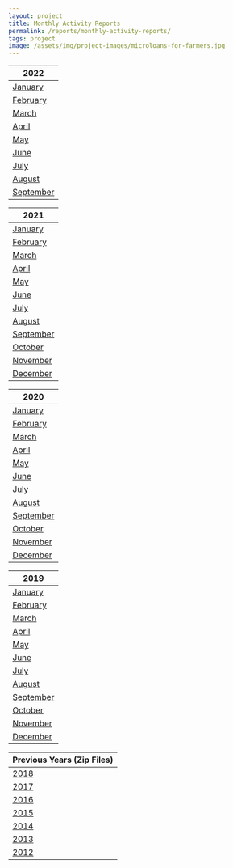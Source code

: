 ```yaml
---
layout: project
title: Monthly Activity Reports
permalink: /reports/monthly-activity-reports/
tags: project
image: /assets/img/project-images/microloans-for-farmers.jpg
---
```

| 2022      |
|-----------|
| [January]({{site.baseurl}}/assets/files/Monthly_Activity_Report_2022_January.pdf)
| [February]({{site.baseurl}}/assets/files/Monthly_Activity_Report_2022_February.pdf)
| [March]({{site.baseurl}}/assets/files/Monthly_Activity_Report_2022_March.pdf)
| [April]({{site.baseurl}}/assets/files/Monthly_Activity_Report_2022_April.pdf)
| [May]({{site.baseurl}}/assets/files/Monthly_Activity_Report_2022_May.pdf)
| [June]({{site.baseurl}}/assets/files/Monthly_Activity_Report_2022_June.pdf)
| [July]({{site.baseurl}}/assets/files/Monthly_Activity_Report_2022_July.pdf)
| [August]({{site.baseurl}}/assets/files/Monthly_Activity_Report_2022_August.pdf)
| [September]({{site.baseurl}}/assets/files/Monthly_Activity_Report_2022_September.pdf)


| 2021      |
|-----------|
| [January]({{site.baseurl}}/assets/files/Monthly_Activity_Report_2021_January.pdf)   |
| [February]({{site.baseurl}}/assets/files/Monthly_Activity_Report_2021_February.pdf)   |
| [March]({{site.baseurl}}/assets/files/Monthly_Activity_Report_2021_March.pdf)   |
| [April]({{site.baseurl}}/assets/files/Monthly_Activity_Report_2021_April.pdf)   |
| [May]({{site.baseurl}}/assets/files/Monthly_Activity_Report_2021_May.pdf)   |
| [June]({{site.baseurl}}/assets/files/Monthly_Activity_Report_2021_June.pdf)   |
| [July]({{site.baseurl}}/assets/files/Monthly_Activity_Report_2021_July.pdf)   |
| [August]({{site.baseurl}}/assets/files/Monthly_Activity_Report_2021_August.pdf)   |
| [September]({{site.baseurl}}/assets/files/Monthly_Activity_Report_2021_September.pdf)   |
| [October]({{site.baseurl}}/assets/files/Monthly_Activity_Report_2021_October.pdf)
| [November]({{site.baseurl}}/assets/files/Monthly_Activity_Report_2021_November.pdf) |
| [December]({{site.baseurl}}/assets/files/Monthly_Activity_Report_2021_December.pdf)   |

| 2020      |
|-----------|
| [January]({{site.baseurl}}/assets/files/Monthly_Activity_Report_2020_January.pdf)   |
| [February]({{site.baseurl}}/assets/files/Monthly_Activity_Report_2020_February.pdf)   |
| [March]({{site.baseurl}}/assets/files/Monthly_Activity_Report_2020_March.pdf)   |
| [April]({{site.baseurl}}/assets/files/Monthly_Activity_Report_2020_April.pdf)   |
| [May]({{site.baseurl}}/assets/files/Monthly_Activity_Report_2020_May.pdf)   |
| [June]({{site.baseurl}}/assets/files/Monthly_Activity_Report_2020_June.pdf)   |
| [July]({{site.baseurl}}/assets/files/Monthly_Activity_Report_2020_July.pdf)   |
| [August]({{site.baseurl}}/assets/files/Monthly_Activity_Report_2020_August.pdf)   |
| [September]({{site.baseurl}}/assets/files/Monthly_Activity_Report_2020_September.pdf)   |
| [October]({{site.baseurl}}/assets/files/Monthly_Activity_Report_2020_October.pdf)   |
| [November]({{site.baseurl}}/assets/files/Monthly_Activity_Report_2020_November.pdf)   |
| [December]({{site.baseurl}}/assets/files/Monthly_Activity_Report_2020_December.pdf)   |



| 2019      |
|-----------|
| [January]({{site.baseurl}}/assets/files/Monthly_Activity_Report_2019_January.pdf)   |
| [February]({{site.baseurl}}/assets/files/Monthly_Activity_Report_2019_February.pdf)   |
| [March]({{site.baseurl}}/assets/files/Monthly_Activity_Report_2019_March.pdf)   |
| [April]({{site.baseurl}}/assets/files/Monthly_Activity_Report_2019_April.pdf)   |
| [May]({{site.baseurl}}/assets/files/Monthly_Activity_Report_2019_May.pdf)   |
| [June]({{site.baseurl}}/assets/files/Monthly_Activity_Report_2019_June.pdf)   |
| [July]({{site.baseurl}}/assets/files/Monthly_Activity_Report_2019_July.pdf)   |
| [August]({{site.baseurl}}/assets/files/Monthly_Activity_Report_2019_August.pdf)   |
| [September]({{site.baseurl}}/assets/files/Monthly_Activity_Report_2019_September.pdf)   |
| [October]({{site.baseurl}}/assets/files/Monthly_Activity_Report_2019_October.pdf)   |
| [November]({{site.baseurl}}/assets/files/Monthly_Activity_Report_2019_November.pdf)   |
| [December]({{site.baseurl}}/assets/files/Monthly_Activity_Report_2019_December.pdf)   |

| Previous Years (Zip Files)     |
|-----------|
| [2018]({{site.baseurl}}/assets/files/2018_Monthly_Activity_Reports.zip)   |
| [2017]({{site.baseurl}}/assets/files/2017_Monthly_Activity_Reports.zip)   |
| [2016]({{site.baseurl}}/assets/files/2016_Monthly_Activity_Reports.zip)   |
| [2015]({{site.baseurl}}/assets/files/2015_Monthly_Activity_Reports.zip)   |
| [2014]({{site.baseurl}}/assets/files/2014_Monthly_Activity_Reports.zip)  |
| [2013]({{site.baseurl}}/assets/files/2013_Monthly_Activity_Reports.zip)     |
| [2012]({{site.baseurl}}/assets/files/2012_Monthly_Activity_Reports.zip)    |


